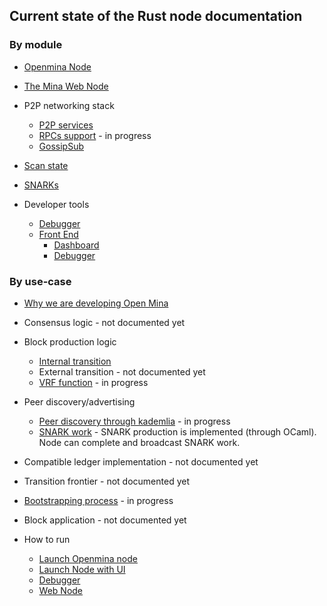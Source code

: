 ## Current state of the Rust node documentation

### By module

  - [Openmina Node](https://github.com/openmina/openmina#the-open-mina-node)
  - [The Mina Web Node](https://github.com/openmina/webnode/blob/main/README.md)
- P2P networking stack
   - [P2P services](https://github.com/openmina/openmina/blob/documentation/docs/p2p_service.md)
   - [RPCs support](https://github.com/JanSlobodnik/pre-publishing/blob/main/RPCs.md) - in progress
   -	[GossipSub](https://github.com/openmina/mina-wiki/blob/3ea9041e52fb2e606918f6c60bd3a32b8652f016/p2p/mina-gossip.md)

 - [Scan state](https://github.com/openmina/openmina/blob/main/docs/scan-state.md)
  - [SNARKs](https://github.com/openmina/openmina/blob/main/docs/snark-work.md)
- Developer tools
  - [Debugger](https://github.com/openmina/mina-network-debugger/blob/main/README.md)
  - [Front End](https://github.com/openmina/mina-frontend/blob/main/README.md)
    - [Dashboard](https://github.com/openmina/mina-frontend/blob/main/docs/MetricsTracing.md#Dashboard)
    - [Debugger](https://github.com/openmina/mina-network-debugger?tab=readme-ov-file#Preparing-for-build)



### By use-case

- [Why we are developing Open Mina](docs/why-openmina.md)
- Consensus logic - not documented yet
- Block production logic 
  - [Internal transition](https://github.com/JanSlobodnik/pre-publishing/blob/main/block-production.md)
  - External transition - not documented yet
  - [VRF function](https://github.com/openmina/openmina/blob/feat/block_producer/vrf_evaluator/vrf/README.md) - in progress

- Peer discovery/advertising
  - [Peer discovery through kademlia]() - in progress
  - [SNARK work](https://github.com/openmina/openmina/blob/main/docs/snark-work.md) - SNARK production is implemented (through OCaml). Node can complete and broadcast SNARK work.
- Compatible ledger implementation - not documented yet
- Transition frontier - not documented yet
- [Bootstrapping process](https://github.com/JanSlobodnik/pre-publishing/blob/main/bootstrap-catchup.md) - in progress
- Block application - not documented yet
- How to run
  - [Launch Openmina node](https://github.com/openmina/openmina#how-to-launch-without-docker-compose)
  - [Launch Node with UI](https://github.com/openmina/openmina#how-to-launch-with-docker-compose)
  - [Debugger](https://github.com/openmina/mina-network-debugger?tab=readme-ov-file#Preparing-for-build)
  - [Web Node](https://github.com/openmina/webnode/blob/main/README.md#try-out-the-mina-web-node)




